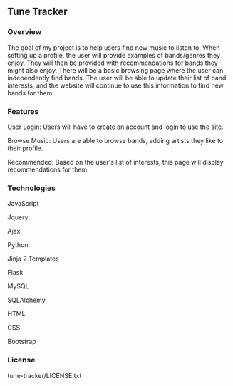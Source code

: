 <h2>Tune Tracker</h2>

<h3>Overview</h3>
<p>The goal of my project is to help users find new music to listen to.
When setting up a profile, the user will provide examples of bands/genres they enjoy. They will then be provided with recommendations for bands they might also enjoy. There will be a basic browsing page where
the user can independently find bands. The user will be able to update
their list of band interests, and the website will continue to use this information to find new bands for them.</p>
<h3>Features</h3>
<p>User Login: Users will have to create an account and login to use the site.

Browse Music: Users are able to browse bands, adding artists they like to their profile.

Recommended: Based on the user's list of interests, this page will display recommendations for them.</p>
<h3>Technologies</h3>

<p>JavaScript</p>
<p>Jquery</p>
<p>Ajax</p>
<p>Python</p>
<p>Jinja 2 Templates</p>
<p>Flask</p>
<p>MySQL</p>
<p>SQLAlchemy</p>
<p>HTML</p>
<p>CSS</p>
<p>Bootstrap</p>


<h3>License</h3>
tune-tracker/LICENSE.txt
